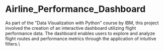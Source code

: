 # Airline_Performance_Dashboard
As part of the "Data Visualization with Python" course by IBM, this project involved the creation of an interactive dashboard utilizing flight performance data. The dashboard enables users to explore and analyze flight routes and performance metrics through the application of intuitive filters.\
